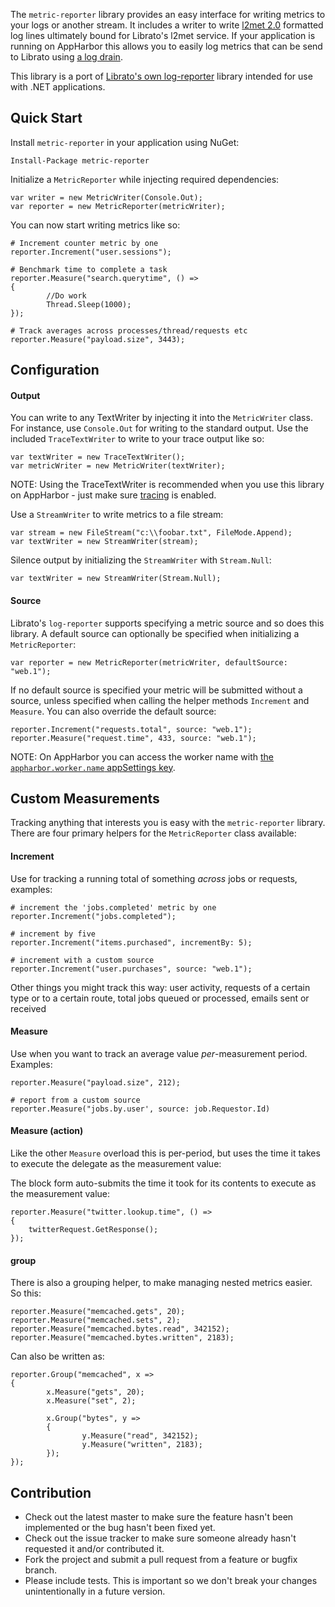 The `metric-reporter` library provides an easy interface for writing metrics to your logs or another stream. It includes a writer to write [l2met 2.0](https://github.com/ryandotsmith/l2met) formatted log lines ultimately bound for Librato's l2met service. If your application is running on AppHarbor this allows you to easily log metrics that can be send to Librato using [a log drain](http://support.appharbor.com/kb/tips-and-tricks/logging#log-drains).

This library is a port of [Librato's own log-reporter](https://github.com/librato/librato-logreporter) library intended for use with .NET applications.

## Quick Start

Install `metric-reporter` in your application using NuGet:

    Install-Package metric-reporter

Initialize a `MetricReporter` while injecting required dependencies:

    var writer = new MetricWriter(Console.Out);
    var reporter = new MetricReporter(metricWriter);

You can now start writing metrics like so:

    # Increment counter metric by one
    reporter.Increment("user.sessions");

    # Benchmark time to complete a task
	reporter.Measure("search.querytime", () =>
	{
	        //Do work
	        Thread.Sleep(1000);
	});

	# Track averages across processes/thread/requests etc
	reporter.Measure("payload.size", 3443);

## Configuration

#### Output

You can write to any TextWriter by injecting it into the `MetricWriter` class. For instance, use `Console.Out` for writing to the standard output. Use the included `TraceTextWriter` to write to your trace output like so:

    var textWriter = new TraceTextWriter();
    var metricWriter = new MetricWriter(textWriter);

NOTE: Using the TraceTextWriter is recommended when you use this library on AppHarbor - just make sure [tracing](http://support.appharbor.com/kb/tips-and-tricks/tracing) is enabled.

Use a `StreamWriter` to write metrics to a file stream:

    var stream = new FileStream("c:\\foobar.txt", FileMode.Append);
    var textWriter = new StreamWriter(stream);

Silence output by initializing the `StreamWriter` with `Stream.Null`:

    var textWriter = new StreamWriter(Stream.Null);


#### Source

Librato's `log-reporter` supports specifying a metric source and so does this library. A default source can optionally be specified when initializing a `MetricReporter`:

    var reporter = new MetricReporter(metricWriter, defaultSource: "web.1");

If no default source is specified your metric will be submitted without a source, unless specified when calling the helper methods `Increment` and `Measure`. You can also override the default source:

    reporter.Increment("requests.total", source: "web.1");
    reporter.Measure("request.time", 433, source: "web.1");

NOTE: On AppHarbor you can access the worker name with [the `appharbor.worker.name` appSettings key](http://support.appharbor.com/kb/getting-started/managing-environments#worker-name).


## Custom Measurements

Tracking anything that interests you is easy with the `metric-reporter` library. There are four primary helpers for the `MetricReporter` class available:

#### Increment

Use for tracking a running total of something _across_ jobs or requests, examples:

    # increment the 'jobs.completed' metric by one
    reporter.Increment("jobs.completed");

    # increment by five
    reporter.Increment("items.purchased", incrementBy: 5);

    # increment with a custom source
    reporter.Increment("user.purchases", source: "web.1");

 Other things you might track this way: user activity, requests of a certain type or to a certain route, total jobs queued or processed, emails sent or received

#### Measure

Use when you want to track an average value _per_-measurement period. Examples:

    reporter.Measure("payload.size", 212);

    # report from a custom source
    reporter.Measure("jobs.by.user', source: job.Requestor.Id)

#### Measure (action)

Like the other `Measure` overload this is per-period, but uses the time it takes to execute the delegate as the measurement value:

The block form auto-submits the time it took for its contents to execute as the measurement value:

    reporter.Measure("twitter.lookup.time", () =>
    {
        twitterRequest.GetResponse();
    });

#### group

There is also a grouping helper, to make managing nested metrics easier. So this:

    reporter.Measure("memcached.gets", 20);
    reporter.Measure("memcached.sets", 2);
    reporter.Measure("memcached.bytes.read", 342152);
    reporter.Measure("memcached.bytes.written", 2183);

Can also be written as:

    reporter.Group("memcached", x =>
    {
            x.Measure("gets", 20);
            x.Measure("set", 2);

            x.Group("bytes", y =>
            {
                    y.Measure("read", 342152);
                    y.Measure("written", 2183);
            });
    });

## Contribution

* Check out the latest master to make sure the feature hasn't been implemented or the bug hasn't been fixed yet.
* Check out the issue tracker to make sure someone already hasn't requested it and/or contributed it.
* Fork the project and submit a pull request from a feature or bugfix branch.
* Please include tests. This is important so we don't break your changes unintentionally in a future version.
